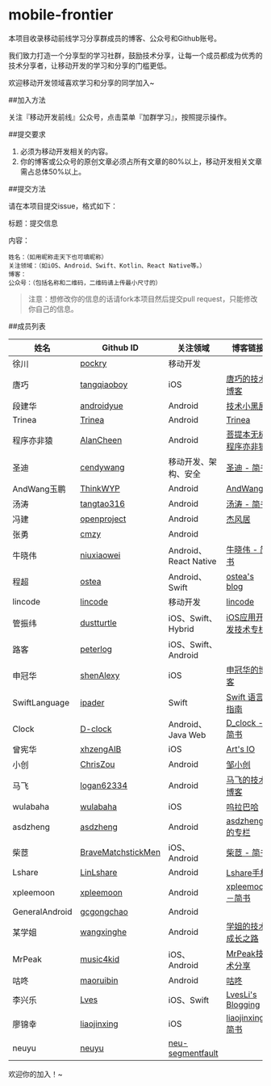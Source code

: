 # mobile-frontier

本项目收录移动前线学习分享群成员的博客、公众号和Github账号。

我们致力打造一个分享型的学习社群，鼓励技术分享，让每一个成员都成为优秀的技术分享者，让移动开发的学习和分享的门槛更低。

欢迎移动开发领域喜欢学习和分享的同学加入~

##加入方法

关注『移动开发前线』公众号，点击菜单『加群学习』，按照提示操作。

##提交要求

1. 必须为移动开发相关的内容。
2. 你的博客或公众号的原创文章必须占所有文章的80%以上，移动开发相关文章需占总体50%以上。

##提交方法

请在本项目提交issue，格式如下：


标题：提交信息

内容：

```
姓名：（如用昵称走天下也可填昵称）
关注领域：（如iOS、Android、Swift、Kotlin、React Native等。）
博客：
公众号：（包括名称和二维码，二维码请上传最小尺寸的）
```

> 注意：想修改你的信息的话请fork本项目然后提交pull request，只能修改你自己的信息。


##成员列表

| 姓名 | Github ID | 关注领域| 博客链接 | 公众号名称 |
| --- | --- | --- | --- | --- |
| 徐川 | [pockry](http://github.com/pockry) | 移动开发 |  | [移动开发前线](assets/images/qrcode_for_gh_dc045507492c_258.jpg) |
| 唐巧 | [tangqiaoboy](https://github.com/tangqiaoboy) | iOS | [唐巧的技术博客](http://blog.devtang.com/) | [iOS开发](assets/images/tangqiao.jpg) |
| 段建华 | [androidyue](https://github.com/androidyue)  | Android | [技术小黑屋](http://droidyue.com/) | |
| Trinea | [Trinea](https://github.com/Trinea) | Android | [Trinea](http://www.trinea.cn/) | [codeKK](assets/images/codekk.jpg) |
| 程序亦非猿 | [AlanCheen](https://github.com/AlanCheen) | Android | [菩提本无树,程序亦非猿](http://yifeiyuan.me/) | [程序亦非猿](assets/images/yifeiyuan.jpg) |
| 圣迪 | [cendywang](https://github.com/cendywang) | 移动开发、架构、安全 | [圣迪 - 简书](http://www.jianshu.com/users/a774b58c9b89) |   |
| AndWang玉鹏 | [ThinkWYP](https://github.com/ThinkWYP) | Android | [AndWang](http://yupengt66y.wang/) | |
| 汤涛 | [tangtao316](https://github.com/tangtao316) | Android | [汤涛 - 简书](http://www.jianshu.com/users/8397d05ad09f) | [Android程序员](assets/images/tangtao.jpg) |
| 冯建 | [openproject](https://github.com/openproject) | Android | [杰风居](http://www.jayfeng.com/) |   |
| 张勇 | [cmzy](https://github.com/cmzy) | Android |   |   |
| 牛晓伟 | [niuxiaowei](https://github.com/niuxiaowei) | Android、React Native | [牛晓伟 - 简书](http://www.jianshu.com/users/2ce7b74b592b) |   |
| 程超 | [ostea](https://github.com/ostea) | Android、Swift | [ostea's blog](http://blog.csdn.net/ostea) |   |
| lincode | [lincode](https://github.com/lincode) | 移动开发 | [lincode](https://lincode.github.io/) |  |
| 管振纬 | [dustturtle](https://github.com/dustturtle) | iOS、Swift、Hybrid | [iOS应用开发技术专栏](http://blog.csdn.net/openglnewbee) |   |
| 路客 | [peterlog](https://github.com/peterlog) | iOS、Swift、Android |   | [湘籍程序员](assets/images/luke.jpg) |
| 申冠华 | [shenAlexy](https://github.com/shenAlexy) | iOS | [申冠华的博客](http://blog.csdn.net/shenguanhua) | [iOS干货分享](assets/images/shenguanhua.jpg) |
| SwiftLanguage | [ipader](https://github.com/shenAlexy) | Swift | [Swift 语言指南](http://dev.swiftguide.cn/) | [SwiftLanguage](assets/images/swiftlanguage.jpg) |
| Clock | [D-clock](https://github.com/D-clock) | Android、Java Web | [D_clock - 简书](http://www.jianshu.com/users/ec95b5891948) |   |
| 曾宪华 | [xhzengAIB](https://github.com/xhzengAIB) | iOS | [Art's IO](http://zengxianhua.com/) |   |
| 小创 | [ChrisZou](https://github.com/ChrisZou) | Android | [邹小创](http://chriszou.com/) | [小创作](assets/images/xiaochuang.jpg) |
| 马飞 | [logan62334](https://github.com/logan62334) | Android | [马飞的技术博客](http://mafei.me/) | [FullStackEngineer](assets/images/mafei.jpg) |
| wulabaha | [wulabaha](https://github.com/wulabaha) | iOS | [呜拉巴哈](http://ianhao.cn/) |  |
| asdzheng | [asdzheng](https://github.com/asdzheng) | Android | [asdzheng的专栏](http://blog.csdn.net/asdzheng) |  |
| 柴茝 | [BraveMatchstickMen](https://github.com/BraveMatchstickMen) | iOS、Android | [柴茝 - 简书](http://www.jianshu.com/users/fddb055efe32/latest_articles) | |
| Lshare | [LinLshare](https://github.com/LinLshare) | Android | [Lshare手札](http://lshare.me/) |  |
| xpleemoon | [xpleemoon](https://github.com/xpleemoon) | Android | [xpleemoon－简书](http://www.jianshu.com/users/ac4f127d5150) | |
| GeneralAndroid | [gcgongchao](https://github.com/gcgongchao) | Android |  | |
| 某学姐 | [wangxinghe](https://github.com/wangxinghe) | Android | [学姐的技术成长之路](http://wangxinghe.me/) | [学姐的IT专栏](assets/images/mouxuejie.jpg) |
| MrPeak | [music4kid](https://github.com/music4kid) | iOS、Android | [MrPeak技术分享](http://mrpeak.cn/) | MrPeakTech |
| 咕咚 | [maoruibin](https://github.com/maoruibin) | Android | [咕咚](http://gudong.name/) |  |
| 李兴乐 | [Lves](https://github.com/Lves) | iOS、Swift | [LvesLi's Blogging](http://www.lvesli.com/) | [乐Coding](assets/images/lixingle.jpg) |
| 廖锦幸 | [liaojinxing](https://github.com/liaojinxing) | iOS | [liaojinxing-简书](http://www.jianshu.com/users/25481f0294aa) | [iOS开发探索](assets/images/liaojinxing.jpg) |
| neuyu | [neuyu](https://github.com/neuyu) | [neu-segmentfault](https://segmentfault.com/blog/neu)



 
 欢迎你的加入！~
